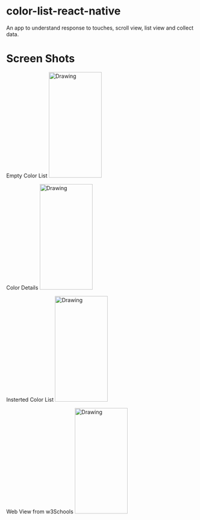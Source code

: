 # color-list-react-native
An app to understand response to touches, scroll view, list view and collect data.


# Screen Shots

Empty Color List
<img src="./assets/empty-color-list.png" alt="Drawing" width="140" height="280"/>

Color Details
<img src="./assets/color-detail-view.png" alt="Drawing" width="140" height="280"/>

Insterted Color List
<img src="./assets/insert-color.png" alt="Drawing" width="140" height="280"/>

Web View from w3Schools
<img src="./assets/web-view.png" alt="Drawing" width="140" height="280"/>
